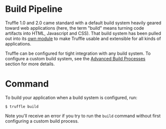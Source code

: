 # Build Pipeline

Truffle 1.0 and 2.0 came standard with a default build system heavily geared toward web applications (here, the term "build" means turning code artifacts into HTML, Javascript and CSS). That build system has been pulled out into its [own module](https://github.com/trufflesuite/truffle-default-builder/tree/master) to make Truffle usable and extensible for all kinds of applications.

Truffle can be configured for tight integration with any build system. To configure a custom build system, see the [Advanced Build Processes](http://localhost:9000/docs/advanced/build_processes) section for more details.

# Command

To build your application when a build system is configured, run:

```none
$ truffle build
```

Note you'll receive an error if you try to run the `build` command without first configuring a custom build process.

<script>
  (function(i,s,o,g,r,a,m){i['GoogleAnalyticsObject']=r;i[r]=i[r]||function(){
  (i[r].q=i[r].q||[]).push(arguments)},i[r].l=1*new Date();a=s.createElement(o),
  m=s.getElementsByTagName(o)[0];a.async=1;a.src=g;m.parentNode.insertBefore(a,m)
  })(window,document,'script','https://www.google-analytics.com/analytics.js','ga');

  ga('create', 'UA-83874933-1', 'auto');
  ga('send', 'pageview');
</script>
